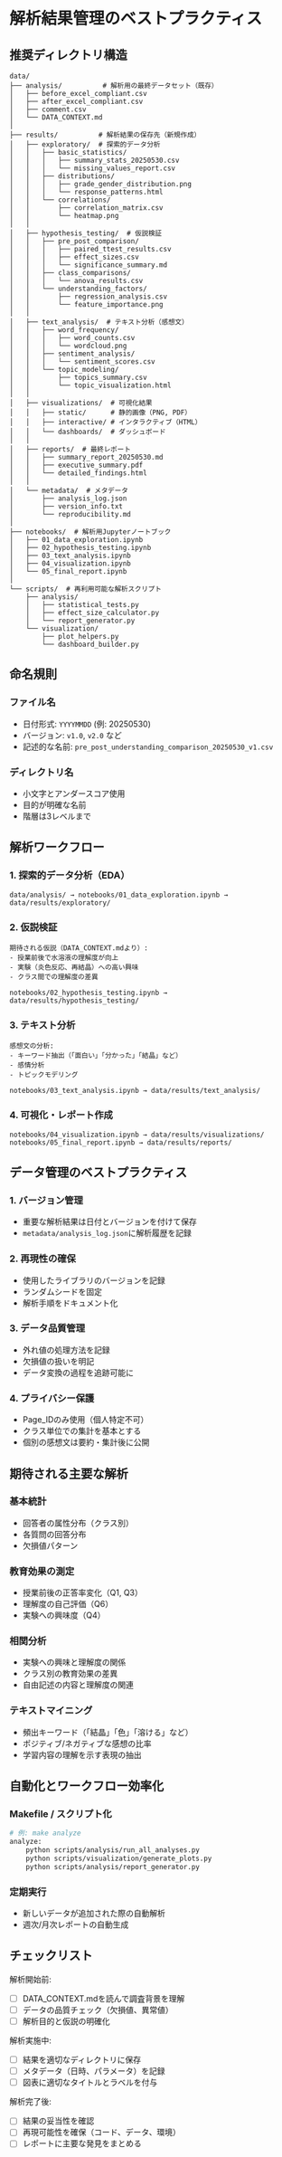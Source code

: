 # 解析結果管理のベストプラクティス

## 推奨ディレクトリ構造

```
data/
├── analysis/          # 解析用の最終データセット（既存）
│   ├── before_excel_compliant.csv
│   ├── after_excel_compliant.csv
│   ├── comment.csv
│   └── DATA_CONTEXT.md
│
├── results/          # 解析結果の保存先（新規作成）
│   ├── exploratory/  # 探索的データ分析
│   │   ├── basic_statistics/
│   │   │   ├── summary_stats_20250530.csv
│   │   │   └── missing_values_report.csv
│   │   ├── distributions/
│   │   │   ├── grade_gender_distribution.png
│   │   │   └── response_patterns.html
│   │   └── correlations/
│   │       ├── correlation_matrix.csv
│   │       └── heatmap.png
│   │
│   ├── hypothesis_testing/  # 仮説検証
│   │   ├── pre_post_comparison/
│   │   │   ├── paired_ttest_results.csv
│   │   │   ├── effect_sizes.csv
│   │   │   └── significance_summary.md
│   │   ├── class_comparisons/
│   │   │   └── anova_results.csv
│   │   └── understanding_factors/
│   │       ├── regression_analysis.csv
│   │       └── feature_importance.png
│   │
│   ├── text_analysis/  # テキスト分析（感想文）
│   │   ├── word_frequency/
│   │   │   ├── word_counts.csv
│   │   │   └── wordcloud.png
│   │   ├── sentiment_analysis/
│   │   │   └── sentiment_scores.csv
│   │   └── topic_modeling/
│   │       ├── topics_summary.csv
│   │       └── topic_visualization.html
│   │
│   ├── visualizations/  # 可視化結果
│   │   ├── static/      # 静的画像（PNG, PDF）
│   │   ├── interactive/ # インタラクティブ（HTML）
│   │   └── dashboards/  # ダッシュボード
│   │
│   ├── reports/  # 最終レポート
│   │   ├── summary_report_20250530.md
│   │   ├── executive_summary.pdf
│   │   └── detailed_findings.html
│   │
│   └── metadata/  # メタデータ
│       ├── analysis_log.json
│       ├── version_info.txt
│       └── reproducibility.md
│
├── notebooks/  # 解析用Jupyterノートブック
│   ├── 01_data_exploration.ipynb
│   ├── 02_hypothesis_testing.ipynb
│   ├── 03_text_analysis.ipynb
│   ├── 04_visualization.ipynb
│   └── 05_final_report.ipynb
│
└── scripts/  # 再利用可能な解析スクリプト
    ├── analysis/
    │   ├── statistical_tests.py
    │   ├── effect_size_calculator.py
    │   └── report_generator.py
    └── visualization/
        ├── plot_helpers.py
        └── dashboard_builder.py
```

## 命名規則

### ファイル名
- 日付形式: `YYYYMMDD` (例: 20250530)
- バージョン: `v1.0`, `v2.0` など
- 記述的な名前: `pre_post_understanding_comparison_20250530_v1.csv`

### ディレクトリ名
- 小文字とアンダースコア使用
- 目的が明確な名前
- 階層は3レベルまで

## 解析ワークフロー

### 1. 探索的データ分析（EDA）
```
data/analysis/ → notebooks/01_data_exploration.ipynb → data/results/exploratory/
```

### 2. 仮説検証
```
期待される仮説（DATA_CONTEXT.mdより）:
- 授業前後で水溶液の理解度が向上
- 実験（炎色反応、再結晶）への高い興味
- クラス間での理解度の差異

notebooks/02_hypothesis_testing.ipynb → data/results/hypothesis_testing/
```

### 3. テキスト分析
```
感想文の分析:
- キーワード抽出（「面白い」「分かった」「結晶」など）
- 感情分析
- トピックモデリング

notebooks/03_text_analysis.ipynb → data/results/text_analysis/
```

### 4. 可視化・レポート作成
```
notebooks/04_visualization.ipynb → data/results/visualizations/
notebooks/05_final_report.ipynb → data/results/reports/
```

## データ管理のベストプラクティス

### 1. バージョン管理
- 重要な解析結果は日付とバージョンを付けて保存
- `metadata/analysis_log.json`に解析履歴を記録

### 2. 再現性の確保
- 使用したライブラリのバージョンを記録
- ランダムシードを固定
- 解析手順をドキュメント化

### 3. データ品質管理
- 外れ値の処理方法を記録
- 欠損値の扱いを明記
- データ変換の過程を追跡可能に

### 4. プライバシー保護
- Page_IDのみ使用（個人特定不可）
- クラス単位での集計を基本とする
- 個別の感想文は要約・集計後に公開

## 期待される主要な解析

### 基本統計
- 回答者の属性分布（クラス別）
- 各質問の回答分布
- 欠損値パターン

### 教育効果の測定
- 授業前後の正答率変化（Q1, Q3）
- 理解度の自己評価（Q6）
- 実験への興味度（Q4）

### 相関分析
- 実験への興味と理解度の関係
- クラス別の教育効果の差異
- 自由記述の内容と理解度の関連

### テキストマイニング
- 頻出キーワード（「結晶」「色」「溶ける」など）
- ポジティブ/ネガティブな感想の比率
- 学習内容の理解を示す表現の抽出

## 自動化とワークフロー効率化

### Makefile / スクリプト化
```bash
# 例: make analyze
analyze:
    python scripts/analysis/run_all_analyses.py
    python scripts/visualization/generate_plots.py
    python scripts/analysis/report_generator.py
```

### 定期実行
- 新しいデータが追加された際の自動解析
- 週次/月次レポートの自動生成

## チェックリスト

解析開始前:
- [ ] DATA_CONTEXT.mdを読んで調査背景を理解
- [ ] データの品質チェック（欠損値、異常値）
- [ ] 解析目的と仮説の明確化

解析実施中:
- [ ] 結果を適切なディレクトリに保存
- [ ] メタデータ（日時、パラメータ）を記録
- [ ] 図表に適切なタイトルとラベルを付与

解析完了後:
- [ ] 結果の妥当性を確認
- [ ] 再現可能性を確保（コード、データ、環境）
- [ ] レポートに主要な発見をまとめる